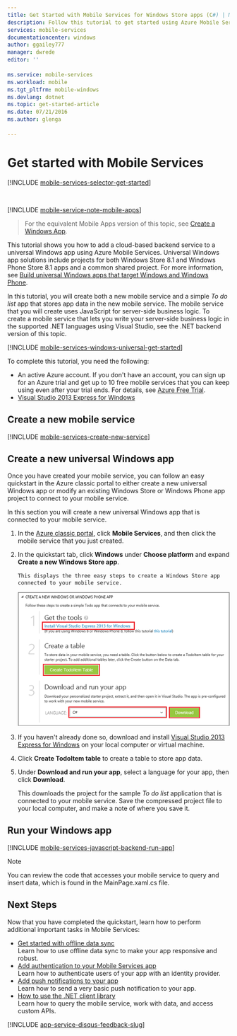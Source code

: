 ```yaml
---
title: Get Started with Mobile Services for Windows Store apps (C#) | Microsoft Azure
description: Follow this tutorial to get started using Azure Mobile Services for Windows Store development in C#.
services: mobile-services
documentationcenter: windows
author: ggailey777
manager: dwrede
editor: ''

ms.service: mobile-services
ms.workload: mobile
ms.tgt_pltfrm: mobile-windows
ms.devlang: dotnet
ms.topic: get-started-article
ms.date: 07/21/2016
ms.author: glenga

---
```

# <a name="getting-started"> </a>Get started with Mobile Services
[!INCLUDE [mobile-services-selector-get-started](../../includes/mobile-services-selector-get-started.md)]

&nbsp;

[!INCLUDE [mobile-service-note-mobile-apps](../../includes/mobile-services-note-mobile-apps.md)]

> For the equivalent Mobile Apps version of this topic, see [Create a Windows App](../app-service-mobile/app-service-mobile-windows-store-dotnet-get-started.md).
> 
> 

This tutorial shows you how to add a cloud-based backend service to a universal Windows app using Azure Mobile Services. Universal Windows app solutions include projects for both Windows Store 8.1 and Windows Phone Store 8.1 apps and a common shared project. For more information, see [Build universal Windows apps that target Windows and Windows Phone](http://msdn.microsoft.com/library/windows/apps/xaml/dn609832.aspx).

In this tutorial, you will create both a new mobile service and a simple *To do list* app that stores app data in the new mobile service. The mobile service that you will create uses JavaScript for server-side business logic. To create a mobile service that lets you write your server-side business logic in the supported .NET languages using Visual Studio, see the .NET backend version of this topic.

[!INCLUDE [mobile-services-windows-universal-get-started](../../includes/mobile-services-windows-universal-get-started.md)]

To complete this tutorial, you need the following:

* An active Azure account. If you don't have an account, you can sign up for an Azure trial and get up to 10 free mobile services that you can keep using even after your trial ends. For details, see [Azure Free Trial](https://azure.microsoft.com/pricing/free-trial/?WT.mc_id=A0E0E5C02&amp;returnurl=http%3A%2F%2Fazure.microsoft.com%2Fen-us%2Fdocumentation%2Farticles%2Fmobile-services-javascript-backend-windows-store-javascript-get-started%2F).
* [Visual Studio 2013 Express for Windows](http://go.microsoft.com/fwlink/?LinkId=257546)

## Create a new mobile service
[!INCLUDE [mobile-services-create-new-service](../../includes/mobile-services-create-new-service.md)]

## Create a new universal Windows app
Once you have created your mobile service, you can follow an easy quickstart in the Azure classic portal to either create a new universal Windows app or modify an existing Windows Store or Windows Phone app project to connect to your mobile service.

In this section you will create a new universal Windows app that is connected to your mobile service.

1. In the [Azure classic portal](https://manage.windowsazure.com/), click **Mobile Services**, and then click the mobile service that you just created.
2. In the quickstart tab, click **Windows** under **Choose platform** and expand **Create a new Windows Store app**.
   
       This displays the three easy steps to create a Windows Store app connected to your mobile service.
   
      ![Mobile Services quickstart steps](./media/mobile-services-javascript-backend-windows-store-dotnet-get-started/mobile-quickstart-steps.png)
3. If you haven't already done so, download and install [Visual Studio 2013 Express for Windows](http://go.microsoft.com/fwlink/?LinkId=257546) on your local computer or virtual machine.
4. Click **Create TodoItem table** to create a table to store app data.
5. Under **Download and run your app**, select a language for your app, then click **Download**.
   
      This downloads the project for the sample *To do list* application that is connected to your mobile service. Save the compressed project file to your local computer, and make a note of where you save it.

## Run your Windows app
[!INCLUDE [mobile-services-javascript-backend-run-app](../../includes/mobile-services-javascript-backend-run-app.md)]

> [!NOTE]
> You can review the code that accesses your mobile service to query and insert data, which is found in the MainPage.xaml.cs file.
> 
> 

## Next Steps
Now that you have completed the quickstart, learn how to perform additional important tasks in Mobile Services:

* [Get started with offline data sync](mobile-services-windows-store-dotnet-get-started-offline-data.md)  
  Learn how to use offline data sync to make your app responsive and robust.
* [Add authentication to your Mobile Services app ](mobile-services-javascript-backend-windows-universal-dotnet-get-started-users.md)  
  Learn how to authenticate users of your app with an identity provider.
* [Add push notifications to your app](mobile-services-javascript-backend-windows-universal-dotnet-get-started-push.md)  
  Learn how to send a very basic push notification to your app.
* [How to use the .NET client library](mobile-services-dotnet-how-to-use-client-library.md)  
  Learn how to query the mobile service, work with data, and access custom APIs.

[!INCLUDE [app-service-disqus-feedback-slug](../../includes/app-service-disqus-feedback-slug.md)]

<!-- Anchors. -->
[Getting started with Mobile Services]:#getting-started
[Create a new mobile service]:#create-new-service
[Define the mobile service instance]:#define-mobile-service-instance
[Next Steps]:#next-steps

<!-- Images. -->



<!-- URLs. -->
[Get started with offline data sync]: mobile-services-windows-store-dotnet-get-started-offline-data.md
[Get started with authentication]: mobile-services-javascript-backend-windows-universal-dotnet-get-started-users.md
[Get started with push notifications]: mobile-services-javascript-backend-windows-universal-dotnet-get-started-push.md
[Visual Studio 2013 Express for Windows]: http://go.microsoft.com/fwlink/?LinkId=257546
[Mobile Services SDK]: http://go.microsoft.com/fwlink/?LinkId=257545
[Azure classic portal]: https://manage.windowsazure.com/
